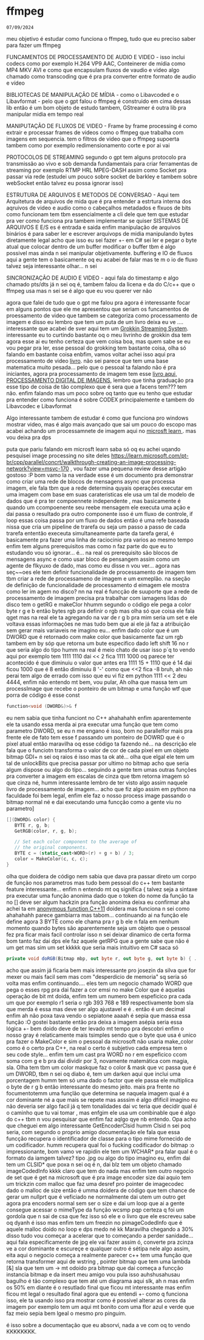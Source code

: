 # ffmpeg

`07/09/2024`

meu objetivo é estudar como funciona o ffmpeg, tudo que eu preciso saber para fazer um ffmpeg

FUNCAMENTOS DE PROCESSAMENTO DE AUDIO E VIDEO - isso inclui codecs como por exemplo H.264 VP9 AAC, Conteinerer de mídia como MP4 MKV AVI e como que encapsulam fluxos de vaudio e video algo chamado como transcoding que é pra pra converter entre formato de audio e vídeo

BIBLIOTECAS DE MANIPULAÇÃO DE MÍDIA  - como o Libavcoded e o Libavformat - pelo que o gpt falou o ffmpeg é construido em cima dessas lib então é um bom objeto de estudo tambem, GStreamer é outra lib pra manipular midia em tempo real

MANIPUTAÇÃO DE FLUXOS DE VIDEO - Frame by frame processing é como extrair e processar frames de videos como o ffmpeg que trabalha com imagens em sequencia. tem o filtros de video que o ffmpeg supoerta tambem como por exemplo redimensionamento corte e por ai vai

PROTOCOLOS DE STREAMING segundo o gpt tem alguns protocolo pra transmissão ao vivo e sob demanda fundamentais para criar ferramentas de streaming por exemplo RTMP HRL MPEG-DASH assim como Socket pra passar via rede (estudei um pouco sobre socket de barkley e tambem sobre webSocket então talvez eu possa ignorar isso)

ESTRUTURA DE ARQUIVOS E METODOS DE CONVERSAO - Aqui tem Arquitetura de arquivos de mida que é pra entender a estrtura interna dos aqruivos de video e audio como o cabeçalhos metadados e flxuos de bits como funcionam tem tbm essencialmente a cli dele que tem que estudar pra ver como funciona pra tambem implementar se quiser
SISTEMAS DE ARQUIVOS E E/S es é entrada e saida enfim manipulação de arquivos binários é para saber ler e escrever arquivops de midia manipulando bytes diretamente legal acho que isso eu sei fazer +- em C# sei ler e pegar o byte atual que colocar dentro de um buffer modificar o buffer tbm é algo possivel mas ainda n sei manipular objetivamente. buffering e IO de fluxos aqui a gente tem o basicamente oq eu acabei de falar mas te m o  io de fluxo talvez seja interessante olhar... n sei

SINCRONIZAÇÃO DE AUDIO E VIDEO - aqui fala do timestamp e algo chamado pts/dts já n sei oq é, tambem falou da licena e da do C/c++ que o ffmpeg usa mas n sei se é algo que eu vou querer ver não

agora que falei de tudo que o gpt me falou pra agora é interessante focar em alguns pontos que ele me apresentou que seriam os funcamentos de proessamento de video que tambem se categoriza como processamento de  imagem e disso eu lembro que tem um puta de um livro deixa eu ve .... interessante que acabei de sver aqui tem um 
[Grokkin Streaming System](https://www.amazon.com.br/Grokking-Streaming-Systems-Real-Time-Processing/dp/1617297305/ref=sr_1_2?__mk_pt_BR=%C3%85M%C3%85%C5%BD%C3%95%C3%91&sr=8-2&ufe=app_do%3Aamzn1.fos.db68964d-7c0e-4bb2-a95c-e5cb9e32eb12). interessante eu to curtindo bastante oq o meu livrinho de grokkin dsa tem agora esse ai eu tenho certeza que vem coisa boa, mas quem sabe se eu vou pegar pra ler, esse pessoal do grokking tem bastante coisa, olha só falando em bastante coisa enbfim, vamos voltar achei isso aqui pra processamento de video [livro](https://www.amazon.com.br/Multidimensional-Signal-Image-Processing-Coding/dp/0123814200/ref=sr_1_4?__mk_pt_BR=%C3%85M%C3%85%C5%BD%C3%95%C3%91&sr=8-4&ufe=app_do%3Aamzn1.fos.a492fd4a-f54d-4e8d-8c31-35e0a04ce61e). não sei parece que tem uma base matematica muito pesada... pelo que o pessoal ta falando não é pra iniciantes, agora pra processamento de imagem tem esse [livro aqui, PROCESSAMENTO DIGITAL DE IMAGENS](https://www.amazon.com.br/Processamento-digital-imagens-Rafael-Gonzalez/dp/8576054019/ref=sr_1_1?__mk_pt_BR=%C3%85M%C3%85%C5%BD%C3%95%C3%91&sr=8-1&ufe=app_do%3Aamzn1.fos.db68964d-7c0e-4bb2-a95c-e5cb9e32eb12), lembro que tinha graduação pra esse tipo de coisa de tão complexo que é sera que a facens tem??? tem não.
enfim falando mas um poco sobre oq tanto que eu tenho que estudar pra entender como funciona é sobre CODEX principalemente e tambem do Libavcodec e Libavformat

Algo interessante tambem de estudar é como que funciona pro windows mostrar video, mas é algo mais avançado que sai um pouco do escopo mas acabei achando um processamnete de imagem aqui no [microsft learn ](https://learn.microsoft.com/pt-br/windows-hardware/drivers/image/image-processing). mas vou deixa pra dps

puta que pariu falando em microsft learn saba só oq eu achei uqando pesquisei image processing no site deles
https://learn.microsoft.com/pt-br/cpp/parallel/concrt/walkthrough-creating-an-image-processing-network?view=msvc-170 , vou fazer uma pequena review desse artigão gostoso :P
bom vamo la na verdade esse é um documento pra demonstrar como criar uma rede de blocos de mensagens async que processa imagem, ele fala tbm que a rede determina quyais operações executar em uma imagem com base em suas carateristicas ele usa um tal de modelo de dados que é pra ter compoennete independente , mas basicamente é quando um ccompoenente seu reebe mensagem ele executa uma ação e dai passa o resultado pra outro componente isso é um fluxo de controle, if loop essas coisa passa por um fluxo de dados então é uma refe baseada nissa que cria um pipeline de trarefa ou seja um passo a passo de cada trarefa ententão execeuta simultaneamente parte da tarefa geral, é basicamente pra fazer uma linha de raciocinio pra varios ao mesmo tempo enfim tem alguns prerequisitos mas como n faz parte do que eu to estudando vou só ignorar... é... na real os prerequisito são blocos de mensagens async e como usar bloco de pensangem assim como um agente de flkyuxo de dado, mas como eu disse n vou ver...
agora nas seç~~oes ele tem definir funcionalidade de processamento de imagem tem tbm criar a rede de processameno de imagem e um exmeplão.
na sseção de definição de funcionalidade de processamento d eimagem ele mostra como ler im agem no disco? nn na real é funcção de suuporte que a rede de processamento de imagem precisa pra trabalhar com iamagens lidas do disco tem o getRG e makeClor hhumm segundo o código ele pega a color byte r g e b então bytes rgb pra definir o rgb mas olha só que coisa ele fala qget mas na real ele ta agregando na var de r g b pra mim seria um set e ele voltava essas informações ne mas tudo bem que ai ele já faz a atribuição sem gerar mais variaveis ne imagino eu... enfim dado color que é um DWORD que é retornado com make color que basicamente faz um rgb tambem em by sóp que retorna um bute especifico dado left shift 16 no r que seria algo do tipo humm na real é meio chato de usar isso p´q to vendo aqui por exemplo tem 1111 1110 dai << 2 fica 1111 1000 oq parece ter acontecido é que diminuiu o valor que antes era 1111 15 + 1110 que é 14 dai ficou 1000 que é 8 então diminuiu 8 '-' como que <<2 fica -8 bruh, ah não perai tem algo de errado com isso que eu vi fiz em python 1111 << 2 deu 4444, enfim não entendo mt bem, vou pular,
Ah olha que massa tem um processImage que recebe o ponteiro de um bitmap e uma função wtf que porra de código é esse const 
```C++
function<void (DWORD&)>& f
```
eu nem sabia que tinha funciont no C++ ahahahahh enfim aparentemente ele ta usando essa merda ai pra executar uma função que tem como parametro DWORD, se eu n me engano é isso, bom no parallelfor mais pra frente ele de fato tem esse f passando um ponteiro de DOWRD que é o pixel atual então maravilha oq esse código ta fazendo né...
na descrição ele fala que o funciotn transforma o valor de cor de cada pixel em um objeto bitmap GDI+ n sei oq raios é isso mas ta ok até... olha que elgal ele tem um tal de unlockBits que precisa passar por ultimo no bitmap acho que seria algum dispose ou algo do tipo...
seguindo a gente tem umas outras funções pra converter a imagem em escalas de cinza que tbm retorna imagem só que cinza né, humm interessante lembro de ter visto algo assim naquele livro de processamento de imagem... acho que fiz algo assim em python na faculdade foi bem legal, enfim ele faz o nosso process image passando o bitmap normal né e dai executando uma funcção como a gente viu no parametro]
```C++
[](DWORD& color) {
   BYTE r, g, b;
   GetRGB(color, r, g, b);

   // Set each color component to the average of 
   // the original components.
   BYTE c = (static_cast<WORD>(r) + g + b) / 3;
   color = MakeColor(c, c, c);
}
```
olha que doidera de código nem sabia que dava pra passar direto um corpo de função nos parametros mas tudo bem pessoal do c++ tem bastante feature interessante... enfim n entendo mt oq significa []() { talvez seja a sintaxe pra executar uma função anonima dado que o token do nome da função ta no [] deve ser algum hackzin pra função anonima deixa eu confirmar aha achei ta em [anonymous function C++11](https://en.wikipedia.org/wiki/Anonymous_function#C++_(since_C++11)) doidera mas funciona n sei como ahahahahh parece gambiarra mas tabom... continuando ai na função ele define agora 3 BYTE como ele chama pra r g b ele n fala em nenhum momento quando bytes são aparentemente seja um objeto que o pessoal fez pra ficar mais facil controlar isso n sei deixar dinamico de certa forma bom tanto faz dai dps ele faz aquele getRPG que a gente sabe que não é um get mas sim um set kkkkk que seria mais intuitivo em C# saca só 
```C#
private void doRGB(Bitmap mbp, out byte r, out byte g, out byte b) { ... }
```
acho que assim já ficaria bem mais interessante pro josezin da silva que for mexer ou mais facil sem mas com "desperdicio de memoria" sq seria só volta mas enfim continuando....
eles tem um negocio chamado WORD que pega o esses rpg pra dai fazer a cor emsi no make Color que é aquelas operação de bit mt doida, enfim tem um numero bem espeficico pra cada um que por exemplo r1 seria o rgb  393 768 e 189 respectivamente bom sla que merda é essa mas deve ser algo ajustavel e é . então é um decimal enfim ah não poxa tava vendo o sepiatone aaaah é sepia que massa essa função :O gostei bastante então pra deixa a imagem asépia seria essa lógica +- bem doido deve de ter levado mt tempo pra descobri enfim o nosso gray é relaticamente mais tsimples sendo que o byte que usa é unico pra fazer o MakeColor e sim o pessoal da microsoft não usaria make_color como é o certo pra C++, na real o certo é subjetivo cada empresa tem o seu code style... enfim tem um cast pra WORD no r em espeficico ccom soma com g e b pra dai dividir por 3, novamente matemática com magia, sla. 
Olha tem tbm um color maskque faz o color & mask que vc passa que é um DWORD, tbm n sei oq diabo é,  tem um darken aqui que inclui uma porcentagem humm tem só uma dado o factor que ele passa ele multiplica o byte de r g b então interessante do mesmo jeito.
mais pra frente no focumentotemm uma funçlão que determina se naquela imagem qual é a cor dominante né a que mais se repete mas asssim é algo dfificil imagino eu não deveria ser algo facil já q tem tonalidades dai vc teria que decidir qual é o caminho que tu vai tomar , mas enfgim ele usa um combinable que é algo do c++ tbm n vou pesquisar que enfim faz aqlgo qye nb entendo.
Opa acho que cheguei em algo interessante GetEncoderClsid humm Clsid n sei poq seria, com segundo o proprio amigo documentação ele fala que essa funcção recupera o identificador de classe para o tipo mime fornecido de um codificador. humm recupera qual foi o fucking codificador do bitmap :o impressionante, bom vamo ve rapidin
ele tem um WCHAR* pra falar qual é o formato da iamgem talvez? tipo .jpg ou algo do tipo imagino eu, enfim dai tem um CLSID* que poxa n sei oq é n, dai blz tem um objeto chamado imageCodedInfo kkkk claro que tem do nada mas enfim tem outro negocio de set que é get na microsoft que é pra image encoder size dai aquio tem um trickzin com malloc que faz uma desref pro pointer de imagecodec dado o malloc de size então é umma doidera de código que tem chance de gerar um nullprt que é veficiado ne normalmente dai utem um outro get agora pra encoders normal sem ser o size e dai um loop que ai a gente consegue acessar o mimeType da função wcsmp pqp certeza q foi um gordola que n sai de csa que fez isso só ele e o livro que ele escreveu sabe oq dyanh é isso mas enfim tem um freezin no pimageCodedInfo que é aquele malloc doido no loop e dps medo né kk
Maravilha chegando a 30% disso tudo vou começar a acelerar que to começando a perder sanidade...
aqui fala especificamente de jpg ele vai fazer assim ó, converte pra zcinza ve a cor dominante e escureçe e qualquer outro é sétipa nele algo assim, eita aqui o negocio começa a realmente parecer c++ tem uma função que retorna transformer aqui  de wstring , pointer bitmap que tem uma lambda [&] sla que tem um -> mt odoido pra bitmap que dai começa a funcção instancia bitmap e da insert meu amigo vou pula isso auhshusahusau bagulho é tão complexo que tem até um diagrama aqui slk, ah n mas enfim os 50% em diante é o resutlado final que ficou mt interessante mas enfim ficou mt legal o resultado final agora que eu entendi +- como q funciona isso, ele ta usando isso pra mostrar como é possivel alterar as cores da imagem por exemplo tem um aqui mt bonito com uma flor azul e verde que faz meio sepia bem lgeal o mesmo pro pinguim.

é isso sobre a documentação que eu absorvi, nada a ve com oq to vendo KKKKKKKK.

